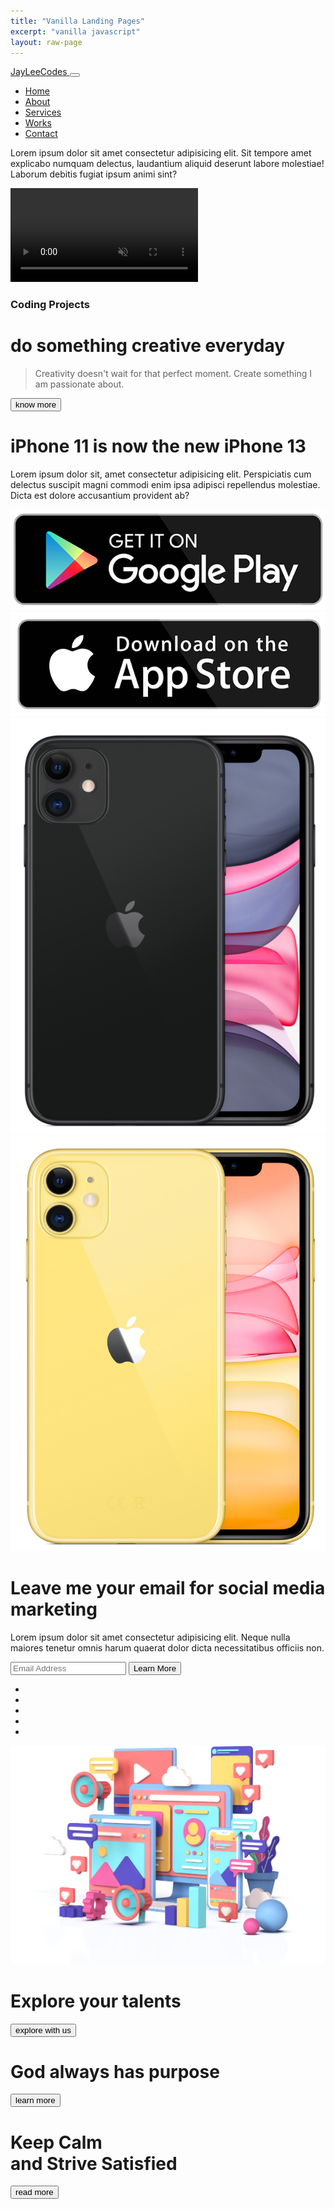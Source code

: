 ```yaml
---
title: "Vanilla Landing Pages"
excerpt: "vanilla javascript"
layout: raw-page
---
```

<html>
  <head>
    <meta charset="utf-8">
    <meta http-equiv="X-UA-Compatible" content="IE=edge">
    <title></title>
    <meta name="viewport" content="width=device-width, initial-scale=1">
    <link rel="stylesheet" href="/assets/vanilla-landing-pages/assets/style.css">
    <!-- Fontawesome -->
    <link rel="stylesheet" href="https://cdnjs.cloudflare.com/ajax/libs/font-awesome/5.15.1/css/all.min.css" integrity="sha512-+4zCK9k+qNFUR5X+cKL9EIR+ZOhtIloNl9GIKS57V1MyNsYpYcUrUeQc9vNfzsWfV28IaLL3i96P9sdNyeRssA==" crossorigin="anonymous" />
    <!-- Google Fonts -->
    <link href="https://fonts.googleapis.com/css2?family=Nunito:wght@300;400;600;700;800;900&display=swap" rel="stylesheet">
  </head>
  <body>
    <!-- fullscreen-bg-text-change-effect -->
    <div class = "fullscreen-bg-text-change-effect">
      <!-- navbar -->
      <nav class = "navbar">
        <div class = "nav-top">
          <a href = "index.html" class = "navbar-brand">
            JayLee<span>Codes</span>
          </a>
          <button type = "button" class = "navbar-toggler">
            <i class = "fas fa-bars"></i>
          </button>
        </div>
        <div class = "navbar-collapse">
          <span class = "btn-close">
            <i class = "fas fa-times"></i>
          </span>
          <ul class = "navbar-nav">
            <li class = "nav-item">
              <a href = "#" class = "nav-link">Home</a>
            </li>
            <li class = "nav-item">
              <a href = "#" class = "nav-link">About</a>
            </li>
            <li class = "nav-item">
              <a href = "#" class = "nav-link">Services</a>
            </li>
            <li class = "nav-item">
              <a href = "#" class = "nav-link">Works</a>
            </li>
            <li class = "nav-item">
              <a href = "#" class = "nav-link">Contact</a>
            </li>
          </ul>
          <p class = "nav-para">Lorem ipsum dolor sit amet consectetur adipisicing elit. Sit tempore amet explicabo numquam delectus, laudantium aliquid deserunt labore molestiae! Laborum debitis fugiat ipsum animi sint?</p>
          <div class = "nav-social-icons">
            <a href = "#"><i class = "fab fa-facebook-f"></i></a>
            <a href = "#"><i class = "fab fa-twitter"></i></a>
            <a href = "#"><i class = "fab fa-instagram"></i></a>
            <a href = "#"><i class = "fab fa-pinterest"></i></a>
            <a href = "#"><i class = "fas fa-envelope"></i></a>
          </div>
        </div>
      </nav>
      <!-- end of navbar -->
      <!-- header -->
      <div class = "header">
        <!-- bg video -->
        <video autoplay muted loop id = "bg-video">
          <source src = "/assets/vanilla-landing-pages/assets/bg-video-HackerCode.mp4" type = "video/mp4">
        </video>
        <!-- end of bg video -->
        <div class = "container">
          <!-- hero section -->
          <div class = "hero-content">
            <div class = "hero-content-change">
              <div>
                <span>
                  <i class = "fas fa-tree"></i>
                </span>
                <h3>
                  <div class = "line"></div>
                  <span>Coding Projects</span>
                  <div class = "line"></div>
                </h3>
                <h1 class = "hero-lg-text">
                  do something creative everyday
                </h1>
              </div>
            </div>
            <blockquote class = "hero-quote">
              <span>
                <i class = "fas fa-quote-left"></i>
              </span>
              Creativity doesn't wait for that perfect moment. Create something I am passionate about.
              <span>
                <i class = "fas fa-quote-right"></i>
              </span>
            </blockquote>
            <button type = "button" class = "hero-btn">
              know more
            </button>
          </div>
          <!-- end of hero section -->
        </div>
      </div>
      <!-- end of header -->
    </div>
    <!-- end of fullscreen-bg-text-change-effect -->
    <!-- banner-section-with-floating-img -->
    <div class = "banner-section-with-floating-img">
      <div class = "main-wrapper">
        <div class = "showcase-container">
          <div class = "main-content">
            <div class = "content-left">
              <h1>iPhone 11 is now the new iPhone 13</h1>
              <p>Lorem ipsum dolor sit, amet consectetur adipisicing elit. Perspiciatis cum delectus suscipit magni commodi enim ipsa adipisci repellendus molestiae. Dicta est dolore accusantium provident ab?</p>
              <div class = "store-icons">
                <img src = "/assets/vanilla-landing-pages/assets/app-store-icon.png" alt = "apple store">
                <img src = "/assets/vanilla-landing-pages/assets/google-play-icon.png" alt = "google play store">
              </div>
            </div>
            <div class = "content-right">
              <img src = "/assets/vanilla-landing-pages/assets/iphone_11_PNG.png" alt = "">
              <img src = "/assets/vanilla-landing-pages/assets/iphone_11_PNG2.png" alt = "">
            </div>
          </div>
        </div>
      </div>
    </div>
    <!-- end of banner-section-with-floating-img -->
    <!-- business-landing-page -->
    <div class = "business-landing-page">
      <div class = "banner">
        <div class = "banner-left">
            <h1 class = "banner-title">Leave me your email for <span>social media marketing</span></h1>
            <p class = "banner-text">Lorem ipsum dolor sit amet consectetur adipisicing elit. Neque nulla maiores tenetur omnis harum quaerat dolor dicta necessitatibus officiis non.</p>
            <form class = "header-form">
                <div class = "form-item">
                    <input type = "email" class = "form-control" placeholder="Email Address">
                    <button type = "submit" class = "submit-btn">Learn More</button>
                </div>
            </form>
            <ul class = "social-links">
                <li>
                    <a href = "#"><i class = "fab fa-instagram"></i></a>
                </li>
                <li>
                    <a href = "#"><i class = "fab fa-facebook-f"></i></a>
                </li>
                <li>
                    <a href = "#"><i class = "fab fa-twitter"></i></a>
                </li>
                <li>
                    <a href = "#"><i class = "fab fa-youtube"></i></a>
                </li>
                <li>
                    <a href = "#"><i class = "fab fa-whatsapp"></i></a>
                </li>
            </ul>
        </div>
        <div class = "banner-right">
            <img src = "/assets/vanilla-landing-pages/assets/banner_img.png" alt = "banner image">
        </div>
      </div>
    </div>
    <!-- end business-landing-page -->
    <!-- landing-page-bg-slider -->
    <div class = "landing-page-bg-slider"> 
      <div class = "showcase-wrapper">
        <div class = "showcase-content">
          <div class = "showcase">
            <h1>Explore your talents</h1>
            <button type = "button">explore with us</button>
          </div>
          <div class = "showcase">
            <h1>God always has purpose</h1>
            <button type = "button">learn more</button>
          </div>
          <div class = "showcase">
            <h1>Keep Calm <br>and Strive Satisfied</h1>
            <button type = "button">read more</button>
          </div>
        </div>
        <!-- dots -->
        <div class = "dotted-btns">
          <span data-id = "0">
            <i class = "fas fa-circle"></i>
          </span>
          <span data-id = "1">
            <i class = "fas fa-circle"></i>
          </span>
          <span data-id = "2">
            <i class = "fas fa-circle"></i>
          </span>
        </div>
      </div>
    </div>
    <!-- landing-page-bg-slider -->
    <script src = "/assets/vanilla-landing-pages/assets/script.js"></script>
  </body>
</html>